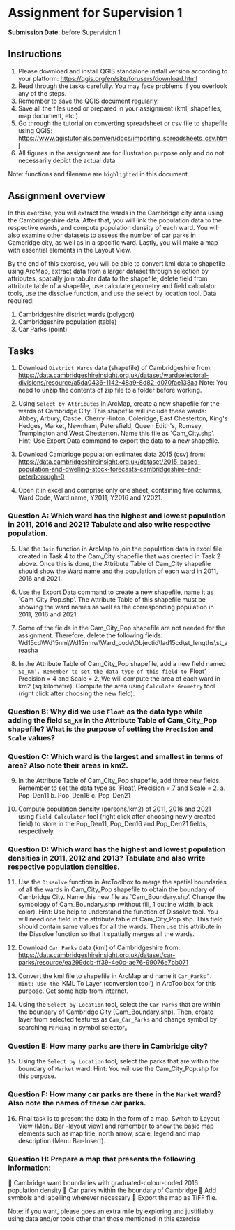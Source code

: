# Assignment for Supervision 1
**Submission Date**: before Supervision 1

## Instructions
1.  Please download and install QGIS standalone install version according to your platform: https://qgis.org/en/site/forusers/download.html
2.  Read through the tasks carefully. You may face problems if you overlook any of the steps.
3.  Remember to save the QGIS document regularly. 
4.  Save all the files used or prepared in your assignment (kml, shapefiles, map document, etc.).
5.  Go through the tutorial on converting spreadsheet or csv file to shapefile using QGIS: https://www.qgistutorials.com/en/docs/importing_spreadsheets_csv.html
6.  All figures in the assignment are for illustration purpose only and do not necessarily depict the actual data

Note: functions and filename are `highlighted` in this document.

## Assignment overview
In this exercise, you will extract the wards in the Cambridge city area using the Cambridgeshire data. After that, you will link the population data to the respective wards, and compute population density of each ward. You will also examine other datasets to assess the number of car parks in Cambridge city, as well as in a specific ward. Lastly, you will make a map with essential elements in the Layout View.

By the end of this exercise, you will be able to convert kml data to shapefile using ArcMap, extract data from a larger dataset through selection by attributes, spatially join tabular data to the shapefile, delete field from attribute table of a shapefile, use calculate geometry and field calculator tools, use the dissolve function, and use the select by location tool. 
Data required:
1.  Cambridgeshire district wards (polygon)
2.  Cambridgeshire population (table)
3.  Car Parks (point)

## Tasks
1.  Download `District Wards` data (shapefile) of Cambridgeshire from:
https://data.cambridgeshireinsight.org.uk/dataset/wardselectoral-divisions/resource/a5da0436-1142-48a9-8d82-d070fae138aa 
Note: You need to unzip the contents of zip file to a folder before working.

2.  Using `Select by Attributes` in ArcMap, create a new shapefile for the wards of Cambridge City. This shapefile will include these wards: Abbey, Arbury, Castle, Cherry Hinton, Coleridge, East Chesterton, King's Hedges, Market, Newnham, Petersfield, Queen Edith's, Romsey, Trumpington and West Chesterton. Name this file as `Cam_City.shp’.
Hint: Use Export Data command to export the data to a new shapefile.
      

3.  Download Cambridge population estimates data 2015 (csv) from:
https://data.cambridgeshireinsight.org.uk/dataset/2015-based-population-and-dwelling-stock-forecasts-cambridgeshire-and-peterborough-0 

4.  Open it in excel and comprise only one sheet, containing five columns, Ward Code, Ward name, Y2011, Y2016 and Y2021.
 

### Question A: Which ward has the highest and lowest population in 2011, 2016 and 2021? Tabulate and also write respective population.

5.  Use the `Join` function in ArcMap to join the population data in excel file created in Task 4 to the Cam_City shapefile that was created in Task 2 above. Once this is done, the Attribute Table of Cam_City shapefile should show the Ward name and the population of each ward in 2011, 2016 and 2021.

6.  Use the Export Data command to create a new shapefile, name it as `Cam_City_Pop.shp’. The Attribute Table of this shapefile must be showing the ward names as well as the corresponding population in 2011, 2016 and 2021.

7.  Some of the fields in the Cam_City_Pop shapefile are not needed for the assignment. Therefore, delete the following fields:
Wd15cd\Wd15nm\Wd15nmw\Ward_code\Objectid\lad15cd\st_lengths\st_areasha

 

8.  In the Attribute Table of Cam_City_Pop shapefile, add a new field named `Sq_Km’. Remember to set the data type of this field to `Float’, Precision = 4 and Scale = 2. We will compute the area of each ward in km2 (sq kilometre). Compute the area using `Calculate Geometry` tool (right click after choosing the new field).

### Question B: Why did we use `Float` as the data type while adding the field `Sq_Km` in the Attribute Table of Cam_City_Pop shapefile? What is the purpose of setting the `Precision` and `Scale` values?

### Question C: Which ward is the largest and smallest in terms of area? Also note their areas in km2.

9.  In the Attribute Table of Cam_City_Pop shapefile, add three new fields. Remember to set the data type as `Float’, Precision = 7 and Scale = 2.
a.  Pop_Den11 
b.  Pop_Den16 
c.  Pop_Den21 


10. Compute population density (persons/km2) of 2011, 2016 and 2021 using `Field Calculator` tool (right click after choosing newly created field)  to store in the Pop_Den11, Pop_Den16 and Pop_Den21 fields, respectively.
 

 

### Question D: Which ward has the highest and lowest population densities in 2011, 2012 and 2013? Tabulate and also write respective population densities.

11. Use the `Dissolve` function in ArcToolbox to merge the spatial boundaries of all the wards in Cam_City_Pop shapefile to obtain the boundary of Cambridge City. Name this new file as `Cam_Boundary.shp’. Change the symbology of Cam_Boundary.shp (without fill, 1 outline width, black color).
Hint: Use help to understand the function of Dissolve tool. You will need one field in the attribute table of Cam_City_Pop.shp. This field should contain same values for all the wards. Then use this attribute in the Dissolve function so that it spatially merges all the wards.
 

12. Download `Car Parks` data (kml) of Cambridgeshire from: 
https://data.cambridgeshireinsight.org.uk/dataset/car-parks/resource/ea299dcb-ff39-4e0c-ae76-99076e7bb071


13. Convert the kml file to shapefile in ArcMap and name it `Car_Parks’.
Hint: Use the `KML To Layer (conversion tool’) in ArcToolbox for this purpose. Get some help from internet. 
 

14. Using the `Select by Location` tool, select the `Car_Parks` that are within the boundary of Cambridge City (Cam_Boundary.shp). Then, create layer from selected features as `Cam_Car_Parks` and change symbol by searching `Parking` in symbol selector。
 

### Question E: How many parks are there in Cambridge city?

15. Using the `Select by Location` tool, select the parks that are within the boundary of `Market` ward.
Hint: You will use the Cam_City_Pop.shp for this purpose.

### Question F: How many car parks are there in the `Market` ward? Also note the names of these car  parks.

16. Final task is to present the data in the form of a map. Switch to Layout View (Menu Bar -layout view) and remember to show the basic map elements such as map title, north arrow, scale, legend and map description (Menu Bar-Insert). 
        

### Question H: Prepare a map that presents the following information:
   Cambridge ward boundaries with graduated-colour-coded 2016 population density
   Car parks within the boundary of Cambridge
   Add symbols and labelling wherever necessary
   Export the map as TIFF file.

Note: if you want, please goes an extra mile by exploring and justifiably using data and/or tools other than those mentioned in this exercise


 



